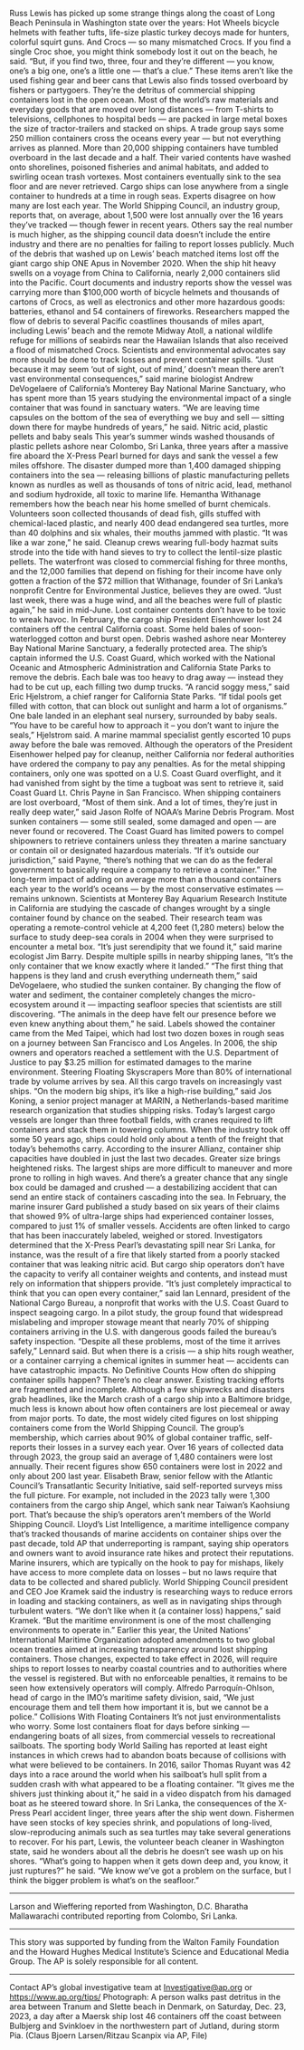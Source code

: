 Russ Lewis has picked up some strange things along the coast of Long Beach Peninsula in Washington state over the years: Hot Wheels bicycle helmets with feather tufts, life-size plastic turkey decoys made for hunters, colorful squirt guns.
And Crocs — so many mismatched Crocs.
If you find a single Croc shoe, you might think somebody lost it out on the beach, he said. “But, if you find two, three, four and they’re different — you know, one’s a big one, one’s a little one — that’s a clue.”
These items aren’t like the used fishing gear and beer cans that Lewis also finds tossed overboard by fishers or partygoers. They’re the detritus of commercial shipping containers lost in the open ocean.
Most of the world’s raw materials and everyday goods that are moved over long distances — from T-shirts to televisions, cellphones to hospital beds — are packed in large metal boxes the size of tractor-trailers and stacked on ships. A trade group says some 250 million containers cross the oceans every year — but not everything arrives as planned.
More than 20,000 shipping containers have tumbled overboard in the last decade and a half. Their varied contents have washed onto shorelines, poisoned fisheries and animal habitats, and added to swirling ocean trash vortexes. Most containers eventually sink to the sea floor and are never retrieved.
Cargo ships can lose anywhere from a single container to hundreds at a time in rough seas. Experts disagree on how many are lost each year. The World Shipping Council, an industry group, reports that, on average, about 1,500 were lost annually over the 16 years they’ve tracked — though fewer in recent years. Others say the real number is much higher, as the shipping council data doesn’t include the entire industry and there are no penalties for failing to report losses publicly.
Much of the debris that washed up on Lewis’ beach matched items lost off the giant cargo ship ONE Apus in November 2020. When the ship hit heavy swells on a voyage from China to California, nearly 2,000 containers slid into the Pacific.
Court documents and industry reports show the vessel was carrying more than $100,000 worth of bicycle helmets and thousands of cartons of Crocs, as well as electronics and other more hazardous goods: batteries, ethanol and 54 containers of fireworks.
Researchers mapped the flow of debris to several Pacific coastlines thousands of miles apart, including Lewis’ beach and the remote Midway Atoll, a national wildlife refuge for millions of seabirds near the Hawaiian Islands that also received a flood of mismatched Crocs.
Scientists and environmental advocates say more should be done to track losses and prevent container spills.
“Just because it may seem ‘out of sight, out of mind,’ doesn’t mean there aren’t vast environmental consequences,” said marine biologist Andrew DeVogelaere of California’s Monterey Bay National Marine Sanctuary, who has spent more than 15 years studying the environmental impact of a single container that was found in sanctuary waters.
“We are leaving time capsules on the bottom of the sea of everything we buy and sell — sitting down there for maybe hundreds of years,” he said.
Nitric acid, plastic pellets and baby seals
This year’s summer winds washed thousands of plastic pellets ashore near Colombo, Sri Lanka, three years after a massive fire aboard the X-Press Pearl burned for days and sank the vessel a few miles offshore.
The disaster dumped more than 1,400 damaged shipping containers into the sea — releasing billions of plastic manufacturing pellets known as nurdles as well as thousands of tons of nitric acid, lead, methanol and sodium hydroxide, all toxic to marine life.
Hemantha Withanage remembers how the beach near his home smelled of burnt chemicals. Volunteers soon collected thousands of dead fish, gills stuffed with chemical-laced plastic, and nearly 400 dead endangered sea turtles, more than 40 dolphins and six whales, their mouths jammed with plastic. “It was like a war zone,” he said.
Cleanup crews wearing full-body hazmat suits strode into the tide with hand sieves to try to collect the lentil-size plastic pellets.
The waterfront was closed to commercial fishing for three months, and the 12,000 families that depend on fishing for their income have only gotten a fraction of the $72 million that Withanage, founder of Sri Lanka’s nonprofit Centre for Environmental Justice, believes they are owed.
“Just last week, there was a huge wind, and all the beaches were full of plastic again,” he said in mid-June.
Lost container contents don’t have to be toxic to wreak havoc.
In February, the cargo ship President Eisenhower lost 24 containers off the central California coast. Some held bales of soon-waterlogged cotton and burst open. Debris washed ashore near Monterey Bay National Marine Sanctuary, a federally protected area.
The ship’s captain informed the U.S. Coast Guard, which worked with the National Oceanic and Atmospheric Administration and California State Parks to remove the debris. Each bale was too heavy to drag away — instead they had to be cut up, each filling two dump trucks.
“A rancid soggy mess,” said Eric Hjelstrom, a chief ranger for California State Parks. “If tidal pools get filled with cotton, that can block out sunlight and harm a lot of organisms.”
One bale landed in an elephant seal nursery, surrounded by baby seals. “You have to be careful how to approach it – you don’t want to injure the seals,” Hjelstrom said. A marine mammal specialist gently escorted 10 pups away before the bale was removed.
Although the operators of the President Eisenhower helped pay for cleanup, neither California nor federal authorities have ordered the company to pay any penalties.
As for the metal shipping containers, only one was spotted on a U.S. Coast Guard overflight, and it had vanished from sight by the time a tugboat was sent to retrieve it, said Coast Guard Lt. Chris Payne in San Francisco.
When shipping containers are lost overboard, “Most of them sink. And a lot of times, they’re just in really deep water,” said Jason Rolfe of NOAA’s Marine Debris Program.
Most sunken containers — some still sealed, some damaged and open — are never found or recovered.
The Coast Guard has limited powers to compel shipowners to retrieve containers unless they threaten a marine sanctuary or contain oil or designated hazardous materials. “If it’s outside our jurisdiction,” said Payne, “there’s nothing that we can do as the federal government to basically require a company to retrieve a container.”
The long-term impact of adding on average more than a thousand containers each year to the world’s oceans — by the most conservative estimates — remains unknown.
Scientists at Monterey Bay Aquarium Research Institute in California are studying the cascade of changes wrought by a single container found by chance on the seabed.
Their research team was operating a remote-control vehicle at 4,200 feet (1,280 meters) below the surface to study deep-sea corals in 2004 when they were surprised to encounter a metal box. “It’s just serendipity that we found it,” said marine ecologist Jim Barry. Despite multiple spills in nearby shipping lanes, “It’s the only container that we know exactly where it landed.”
“The first thing that happens is they land and crush everything underneath them,” said DeVogelaere, who studied the sunken container. By changing the flow of water and sediment, the container completely changes the micro-ecosystem around it — impacting seafloor species that scientists are still discovering.
“The animals in the deep have felt our presence before we even knew anything about them,” he said.
Labels showed the container came from the Med Taipei, which had lost two dozen boxes in rough seas on a journey between San Francisco and Los Angeles. In 2006, the ship owners and operators reached a settlement with the U.S. Department of Justice to pay $3.25 million for estimated damages to the marine environment.
Steering Floating Skyscrapers
More than 80% of international trade by volume arrives by sea. All this cargo travels on increasingly vast ships.
“On the modern big ships, it’s like a high-rise building,” said Jos Koning, a senior project manager at MARIN, a Netherlands-based maritime research organization that studies shipping risks.
Today’s largest cargo vessels are longer than three football fields, with cranes required to lift containers and stack them in towering columns. When the industry took off some 50 years ago, ships could hold only about a tenth of the freight that today’s behemoths carry. According to the insurer Allianz, container ship capacities have doubled in just the last two decades.
Greater size brings heightened risks. The largest ships are more difficult to maneuver and more prone to rolling in high waves. And there’s a greater chance that any single box could be damaged and crushed — a destabilizing accident that can send an entire stack of containers cascading into the sea.
In February, the marine insurer Gard published a study based on six years of their claims that showed 9% of ultra-large ships had experienced container losses, compared to just 1% of smaller vessels.
Accidents are often linked to cargo that has been inaccurately labeled, weighed or stored. Investigators determined that the X-Press Pearl’s devastating spill near Sri Lanka, for instance, was the result of a fire that likely started from a poorly stacked container that was leaking nitric acid.
But cargo ship operators don’t have the capacity to verify all container weights and contents, and instead must rely on information that shippers provide.
“It’s just completely impractical to think that you can open every container,” said Ian Lennard, president of the National Cargo Bureau, a nonprofit that works with the U.S. Coast Guard to inspect seagoing cargo.
In a pilot study, the group found that widespread mislabeling and improper stowage meant that nearly 70% of shipping containers arriving in the U.S. with dangerous goods failed the bureau’s safety inspection.
“Despite all these problems, most of the time it arrives safely,” Lennard said.
But when there is a crisis — a ship hits rough weather, or a container carrying a chemical ignites in summer heat — accidents can have catastrophic impacts.
No Definitive Counts
How often do shipping container spills happen? There’s no clear answer.
Existing tracking efforts are fragmented and incomplete. Although a few shipwrecks and disasters grab headlines, like the March crash of a cargo ship into a Baltimore bridge, much less is known about how often containers are lost piecemeal or away from major ports.
To date, the most widely cited figures on lost shipping containers come from the World Shipping Council. The group’s membership, which carries about 90% of global container traffic, self-reports their losses in a survey each year.
Over 16 years of collected data through 2023, the group said an average of 1,480 containers were lost annually. Their recent figures show 650 containers were lost in 2022 and only about 200 last year.
Elisabeth Braw, senior fellow with the Atlantic Council’s Transatlantic Security Initiative, said self-reported surveys miss the full picture.
For example, not included in the 2023 tally were 1,300 containers from the cargo ship Angel, which sank near Taiwan’s Kaohsiung port. That’s because the ship’s operators aren’t members of the World Shipping Council.
Lloyd’s List Intelligence, a maritime intelligence company that’s tracked thousands of marine accidents on container ships over the past decade, told AP that underreporting is rampant, saying ship operators and owners want to avoid insurance rate hikes and protect their reputations.
Marine insurers, which are typically on the hook to pay for mishaps, likely have access to more complete data on losses – but no laws require that data to be collected and shared publicly.
World Shipping Council president and CEO Joe Kramek said the industry is researching ways to reduce errors in loading and stacking containers, as well as in navigating ships through turbulent waters.
“We don’t like when it (a container loss) happens,” said Kramek. “But the maritime environment is one of the most challenging environments to operate in.”
Earlier this year, the United Nations’ International Maritime Organization adopted amendments to two global ocean treaties aimed at increasing transparency around lost shipping containers. Those changes, expected to take effect in 2026, will require ships to report losses to nearby coastal countries and to authorities where the vessel is registered.
But with no enforceable penalties, it remains to be seen how extensively operators will comply.
Alfredo Parroquín-Ohlson, head of cargo in the IMO’s maritime safety division, said, “We just encourage them and tell them how important it is, but we cannot be a police.”
Collisions With Floating Containers
It’s not just environmentalists who worry. Some lost containers float for days before sinking — endangering boats of all sizes, from commercial vessels to recreational sailboats.
The sporting body World Sailing has reported at least eight instances in which crews had to abandon boats because of collisions with what were believed to be containers. In 2016, sailor Thomas Ruyant was 42 days into a race around the world when his sailboat’s hull split from a sudden crash with what appeared to be a floating container.
“It gives me the shivers just thinking about it,” he said in a video dispatch from his damaged boat as he steered toward shore.
In Sri Lanka, the consequences of the X-Press Pearl accident linger, three years after the ship went down.
Fishermen have seen stocks of key species shrink, and populations of long-lived, slow-reproducing animals such as sea turtles may take several generations to recover.
For his part, Lewis, the volunteer beach cleaner in Washington state, said he wonders about all the debris he doesn’t see wash up on his shores.
“What’s going to happen when it gets down deep and, you know, it just ruptures?” he said. “We know we’ve got a problem on the surface, but I think the bigger problem is what’s on the seafloor.”
___
Larson and Wieffering reported from Washington, D.C. Bharatha Mallawarachi contributed reporting from Colombo, Sri Lanka.
___
This story was supported by funding from the Walton Family Foundation and the Howard Hughes Medical Institute’s Science and Educational Media Group. The AP is solely responsible for all content.
___
Contact AP’s global investigative team at Investigative@ap.org or https://www.ap.org/tips/
Photograph: A person walks past detritus in the area between Tranum and Slette beach in Denmark, on Saturday, Dec. 23, 2023, a day after a Maersk ship lost 46 containers off the coast between Bulbjerg and Svinkloev in the northwestern part of Jutland, during storm Pia. (Claus Bjoern Larsen/Ritzau Scanpix via AP, File)